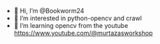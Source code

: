 - 👋 Hi, I’m @Bookworm24
- 👀 I’m interested in python-opencv and crawl
- 🌱 I’m learning opencv from the youtube https://www.youtube.com/@murtazasworkshop

<!---
Bookworm24/Bookworm24 is a ✨ special ✨ repository because its `README.md` (this file) appears on your GitHub profile.
You can click the Preview link to take a look at your changes.
--->

